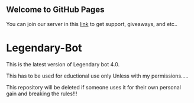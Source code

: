 ## Welcome to GitHub Pages

You can join our server in this [link](https://discord.com/invite/rEyEjqD7NJ) to get support, giveaways, and etc..


# Legendary-Bot
This is the latest version of Legendary bot 4.0.

This has to be used for eductional use only
Unless with my permissions.....


This repository will be deleted if someone uses it for their own personal gain and breaking the rules!!!
